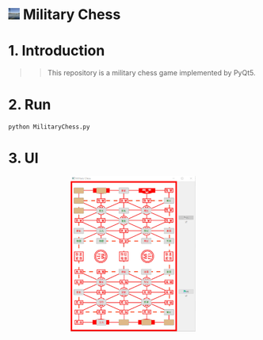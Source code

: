 [<img height="23" src="https://github.com/lh9171338/Outline/blob/master/icon.jpg"/>](https://github.com/lh9171338/Outline) Military Chess
===

# 1. Introduction
>>This repository is a military chess game implemented by PyQt5.

# 2. Run
```shell
python MilitaryChess.py
```

# 3. UI
<p align="center">
    <img width="50%" src="https://github.com/lh9171338/Military-Chess/blob/main/image/UI.png"/>
</p> 
